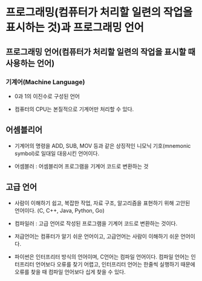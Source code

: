 # 프로그래밍(컴퓨터가 처리할 일련의 작업을 표시하는 것)과 프로그래밍 언어

## 프로그래밍 언어(컴퓨터가 처리할 일련의 작업을 표시할 때 사용하는 언어)

### 기계어(Machine Language)

- 0과 1의 이진수로 구성된 언어

- 컴퓨터의 CPU는 본질적으로 기계어만 처리할 수 있다.

## 어셈블리어 

- 기계어의 명령을 ADD, SUB, MOV 등과 같은 상징적인 니모닉 기호(mnemonic symbol)로 일대일 대응시킨 언어이다.

- 어셈블러 : 어셈블리어 프로그램을 기계어 코드로 변환하는 것


## 고급 언어

- 사람이 이해하기 쉽고, 복잡한 작업, 자료 구조, 알고리즘을 표현하기 위해 고안된 언어이다. (C, C++, Java, Python, Go)

- 컴파일러 : 고급 언어로 작성된 프로그램을 기계어 코드로 변환하는 것이다.

- 저급언어는 컴퓨터가 알기 쉬운 언어이고, 고급언어는 사람이 이해하기 쉬운 언어이다.

- 파이썬은 인터프리터 방식의 언어이며, C언어는 컴파일 언어이다. 컴파일 언어는 인터프리터 언어보다 오류를 찾기 어렵고, 인터프리터 언어는 한줄씩 실행하기 때문에 오류를 찾을 때 컴파일 언어보다 십게 찾을 수 있다.